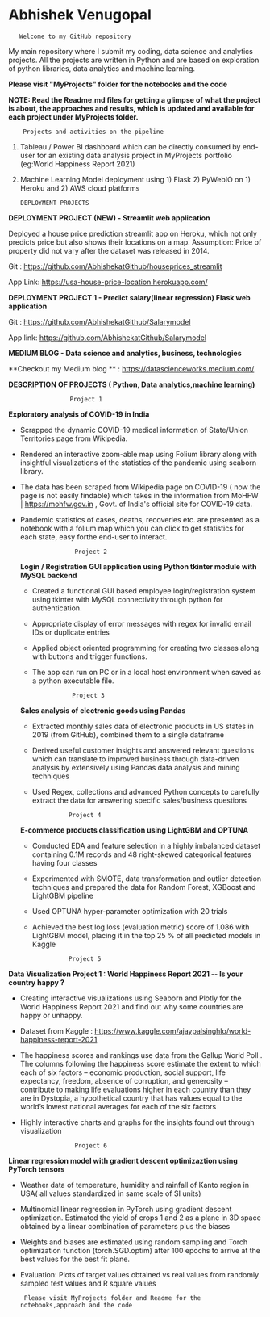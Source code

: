 # Abhishek Venugopal

       Welcome to my GitHub repository
       
My main repository where I submit my coding, data science and analytics projects. All the projects are written in Python and are based on exploration of python libraries, data analytics and machine learning. 

 **Please visit "MyProjects" folder for the notebooks and the code**
 
 **NOTE: Read the Readme.md files for getting a glimpse of what the project is about, the approaches and results, which is updated and available for each project under MyProjects folder.**
 
 
 
 
        Projects and activities on the pipeline
       
  1. Tableau / Power BI dashboard which can be directly consumed by end-user for an existing data analysis project in MyProjects portfolio (eg:World Happiness Report 2021)
  
  2. Machine Learning Model deployment using 1) Flask 2) PyWebIO on 1) Heroku and 2) AWS cloud platforms
  

         DEPLOYMENT PROJECTS
                
 
**DEPLOYMENT PROJECT (NEW) - Streamlit web application**



   Deployed a house price prediction streamlit app on Heroku, which not only predicts price but also shows their locations on a map.
   Assumption: Price of property did not vary after the dataset was released in 2014. 
   
   Git : https://github.com/AbhishekatGithub/houseprices_streamlit
   
   App Link: https://usa-house-price-location.herokuapp.com/
   
   
   
   
  
  **DEPLOYMENT PROJECT 1 - Predict salary(linear regression) Flask web application**
  
 
   Git : https://github.com/AbhishekatGithub/Salarymodel
   
   App link: https://github.com/AbhishekatGithub/Salarymodel
   
   
   
   
   

**MEDIUM BLOG - Data science and analytics, business, technologies**


**Checkout my Medium blog ** : https://datascienceworks.medium.com/ 







**DESCRIPTION OF PROJECTS ( Python, Data analytics,machine learning)**


              
              
              
                     Project 1
   
   **Exploratory analysis of COVID-19 in India**
   
* Scrapped the dynamic COVID-19 medical information of State/Union Territories page from Wikipedia. 
* Rendered an interactive zoom-able map using Folium library along with insightful visualizations of the statistics of the pandemic using seaborn library.
* The data has been scraped from Wikipedia page on COVID-19 ( now the page is not easily findable) which takes in the information from MoHFW | https://mohfw.gov.in , Govt. of     India's official site for COVID-19 data.
* Pandemic statistics of cases, deaths, recoveries etc. are presented as a notebook with a folium map which you can click to get statistics for each state, easy forthe end-user   to interact.







                     Project 2
                
  **Login / Registration GUI application using Python tkinter module with MySQL backend**
    
    * Created a functional GUI based employee login/registration system using tkinter with MySQL connectivity through python for authentication. 
    * Appropriate display of error messages with regex for invalid email IDs or duplicate entries
    * Applied object oriented programming for creating two classes along with buttons and trigger functions.
    * The app can run on PC or in a local host environment when saved as a python executable file.
    







                     Project 3

   **Sales analysis of electronic goods using Pandas**
       
     * Extracted monthly sales data of electronic products in US states in 2019 (from GitHub), combined them to a single dataframe
     * Derived useful customer insights and answered relevant questions which can translate to improved business through data-driven analysis by extensively using Pandas data          analysis and mining techniques
     * Used Regex, collections and advanced Python concepts to carefully extract the data for answering specific sales/business questions







     
                     Project 4
        
  **E-commerce products classification using LightGBM and OPTUNA**
        
     * Conducted EDA and feature selection in a highly imbalanced dataset containing 0.1M records and 48 right-skewed categorical features having four classes
     * Experimented with SMOTE, data transformation and outlier detection techniques and prepared the data for Random Forest, XGBoost and LightGBM pipeline 
     * Used OPTUNA hyper-parameter optimization with 20 trials
     * Achieved the best log loss (evaluation metric) score of 1.086 with LightGBM model, placing it in the top 25 % of all predicted models in Kaggle


    
    
    
    
    
    
    
                     Project 5
                     

**Data Visualization Project 1 : World Happiness Report 2021 -- Is your country happy ?**

* Creating interactive visualizations using Seaborn and Plotly for the World Happiness Report 2021 and find out why some countries are happy or unhappy.
* Dataset from Kaggle : https://www.kaggle.com/ajaypalsinghlo/world-happiness-report-2021
* The happiness scores and rankings use data from the Gallup World Poll . The columns following the happiness score estimate the extent to which each of six factors – economic     production, social support, life expectancy, freedom, absence of corruption, and generosity – contribute to making life evaluations higher in each country than they are in       Dystopia, a hypothetical country that has values equal to the world’s lowest national averages for each of the six factors
* Highly interactive charts and graphs for the insights found out through visualization








                     Project 6
                     
**Linear regression model with gradient descent optimizaztion using PyTorch tensors**
                     
 * Weather data of temperature, humidity and rainfall of Kanto region in USA( all values standardized in same scale of SI units)

* Multinomial linear regression in PyTorch using gradient descent optimization. Estimated the yield of crops 1 and 2 as a plane in 3D space obtained by a linear combination of parameters plus the biases
   
* Weights and biases are estimated using random sampling and Torch optimization function (torch.SGD.optim) after 100 epochs to arrive at the best values for the best fit plane.  
* Evaluation: Plots of target values obtained vs real values from randomly sampled test values and R square values

  


    
       Please visit MyProjects folder and Readme for the notebooks,approach and the code
